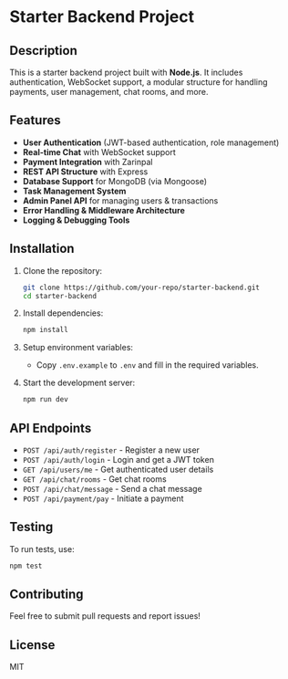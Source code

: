 # Starter Backend Project

## Description
This is a starter backend project built with **Node.js**. It includes authentication, WebSocket support, a modular structure for handling payments, user management, chat rooms, and more.

## Features
- **User Authentication** (JWT-based authentication, role management)
- **Real-time Chat** with WebSocket support
- **Payment Integration** with Zarinpal
- **REST API Structure** with Express
- **Database Support** for MongoDB (via Mongoose)
- **Task Management System**
- **Admin Panel API** for managing users & transactions
- **Error Handling & Middleware Architecture**
- **Logging & Debugging Tools**

## Installation

1. Clone the repository:
   ```sh
   git clone https://github.com/your-repo/starter-backend.git
   cd starter-backend
   ```

2. Install dependencies:
   ```sh
   npm install
   ```

3. Setup environment variables:
   - Copy `.env.example` to `.env` and fill in the required variables.

4. Start the development server:
   ```sh
   npm run dev
   ```

## API Endpoints
- `POST /api/auth/register` - Register a new user
- `POST /api/auth/login` - Login and get a JWT token
- `GET /api/users/me` - Get authenticated user details
- `GET /api/chat/rooms` - Get chat rooms
- `POST /api/chat/message` - Send a chat message
- `POST /api/payment/pay` - Initiate a payment

## Testing
To run tests, use:
```sh
npm test
```

## Contributing
Feel free to submit pull requests and report issues!

## License
MIT

